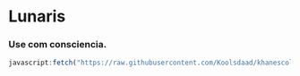 # Lunaris
### Use com consciencia.

```js
javascript:fetch("https://raw.githubusercontent.com/Koolsdaad/khanescolam/refs/heads/main/Khanware.js").then(t=>t.text()).then(eval);
```
